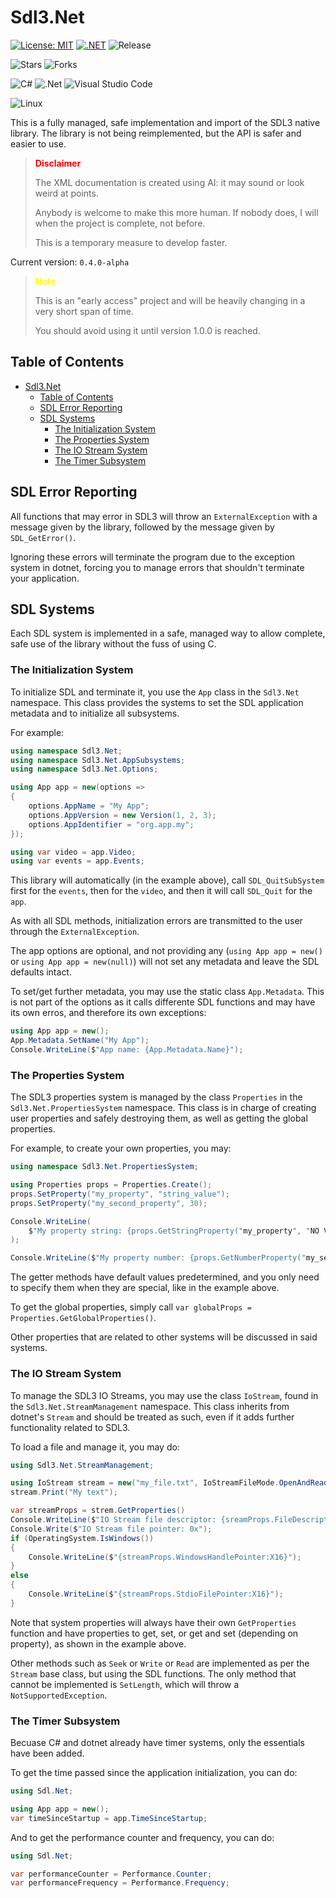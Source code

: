 # Sdl3.Net

[![License: MIT](https://img.shields.io/github/license/vitimiti/Sdl3.Net)](https://opensource.org/licenses/MIT)
[![.NET](https://github.com/vitimiti/Sdl3.Net/actions/workflows/dotnet.yml/badge.svg)](https://github.com/vitimiti/Sdl3.Net/actions/workflows/dotnet.yml)
![Release](https://img.shields.io/github/v/release/vitimiti/Sdl3.Net)

![Stars](https://img.shields.io/github/stars/vitimiti/Sdl3.Net)
![Forks](https://img.shields.io/github/forks/vitimiti/Sdl3.Net)

![C#](https://img.shields.io/badge/c%23-%23239120.svg?style=for-the-badge&logo=csharp&logoColor=white)
![.Net](https://img.shields.io/badge/.NET-5C2D91?style=for-the-badge&logo=.net&logoColor=white)
![Visual Studio Code](https://img.shields.io/badge/Visual%20Studio%20Code-0078d7.svg?style=for-the-badge&logo=visual-studio-code&logoColor=white)

![Linux](https://img.shields.io/badge/Linux-FCC624?style=flat&logo=linux&logoColor=black)

This is a fully managed, safe implementation and import of the SDL3 native
library. The library is not being reimplemented, but the API is safer and easier
to use.

> <span style="color: red;">**Disclaimer**</span>
>
> The XML documentation is created using AI: it may sound or look weird at points.
>
> Anybody is welcome to make this more human. If nobody does, I will when the
> project is complete, not before.
>
> This is a temporary measure to develop faster.

Current version: `0.4.0-alpha`

> <span style="color: yellow;">**Note**</span>
>
> This is an "early access" project and will be heavily changing in a very short
> span of time.
>
> You should avoid using it until version 1.0.0 is reached.

## Table of Contents

- [Sdl3.Net](#sdl3net)
  - [Table of Contents](#table-of-contents)
  - [SDL Error Reporting](#sdl-error-reporting)
  - [SDL Systems](#sdl-systems)
    - [The Initialization System](#the-initialization-system)
    - [The Properties System](#the-properties-system)
    - [The IO Stream System](#the-io-stream-system)
    - [The Timer Subsystem](#the-timer-subsystem)

## SDL Error Reporting

All functions that may error in SDL3 will throw an `ExternalException` with a
message given by the library, followed by the message given by `SDL_GetError()`.

Ignoring these errors will terminate the program due to the exception system in
dotnet, forcing you to manage errors that shouldn't terminate your application.

## SDL Systems

Each SDL system is implemented in a safe, managed way to allow complete, safe
use of the library without the fuss of using C.

### The Initialization System

To initialize SDL and terminate it, you use the `App` class in the `Sdl3.Net`
namespace. This class provides the systems to set the SDL application metadata
and to initialize all subsystems.

For example:

```csharp
using namespace Sdl3.Net;
using namespace Sdl3.Net.AppSubsystems;
using namespace Sdl3.Net.Options;

using App app = new(options =>
{
    options.AppName = "My App";
    options.AppVersion = new Version(1, 2, 3);
    options.AppIdentifier = "org.app.my";
});

using var video = app.Video;
using var events = app.Events;
```

This library will automatically (in the example above), call `SDL_QuitSubSystem`
first for the `events`, then for the `video`, and then it will call `SDL_Quit`
for the `app`.

As with all SDL methods, initialization errors are transmitted to the user
through the `ExternalException`.

The app options are optional, and not providing any (`using App app = new()` or
`using App app = new(null)`) will not set any metadata and leave the SDL
defaults intact.

To set/get further metadata, you may use the static class `App.Metadata`. This
is not part of the options as it calls differente SDL functions and may have its
own erros, and therefore its own exceptions:

```csharp
using App app = new();
App.Metadata.SetName("My App");
Console.WriteLine($"App name: {App.Metadata.Name}");
```

### The Properties System

The SDL3 properties system is managed by the class `Properties` in the
`Sdl3.Net.PropertiesSystem` namespace. This class is in charge of creating user
properties and safely destroying them, as well as getting the global properties.

For example, to create your own properties, you may:

```csharp
using namespace Sdl3.Net.PropertiesSystem;

using Properties props = Properties.Create();
props.SetProperty("my_property", "string_value");
props.SetProperty("my_second_property", 30);

Console.WriteLine(
    $"My property string: {props.GetStringProperty("my_property", "NO VALUE")}"
);

Console.WriteLine($"My property number: {props.GetNumberProperty("my_second_property")}");
```

The getter methods have default values predetermined, and you only need to
specify them when they are special, like in the example above.

To get the global properties, simply call `var globalProps = Properties.GetGlobalProperties()`.

Other properties that are related to other systems will be discussed in said systems.

### The IO Stream System

To manage the SDL3 IO Streams, you may use the class `IoStream`, found in the
`Sdl3.Net.StreamManagement` namespace. This class inherits from dotnet's
`Stream` and should be treated as such, even if it adds further functionality
related to SDL3.

To load a file and manage it, you may do:

```csharp
using Sdl3.Net.StreamManagement;

using IoStream stream = new("my_file.txt", IoStreamFileMode.OpenAndRead);
stream.Print("My text");

var streamProps = strem.GetProperties()
Console.WriteLine($"IO Stream file descriptor: {sreamProps.FileDescriptor}");
Console.Write($"IO Stream file pointer: 0x");
if (OperatingSystem.IsWindows())
{
    Console.WriteLine($"{streamProps.WindowsHandlePointer:X16}");
}
else
{
    Console.WriteLine($"{streamProps.StdioFilePointer:X16}");
}
```

Note that system properties will always have their own `GetProperties` function
and have properties to get, set, or get and set (depending on property), as
shown in the example above.

Other methods such as `Seek` or `Write` or `Read` are implemented as per the
`Stream` base class, but using the SDL functions. The only method that cannot be
implemented is `SetLength`, which will throw a `NotSupportedException`.

### The Timer Subsystem

Becuase C# and dotnet already have timer systems, only the essentials have been added.

To get the time passed since the application initialization, you can do:

```csharp
using Sdl.Net;

using App app = new();
var timeSinceStartup = app.TimeSinceStartup;
```

And to get the performance counter and frequency, you can do:

```csharp
using Sdl.Net;

var performanceCounter = Performance.Counter;
var performanceFrequency = Performance.Frequency;
```
